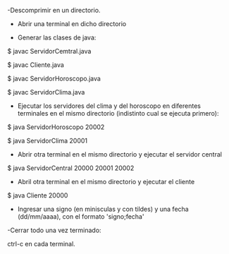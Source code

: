 -Descomprimir en un directorio.

- Abrir una terminal en dicho directorio

- Generar las clases de java:

$ javac ServidorCemtral.java

$ javac Cliente.java

$ javac ServidorHoroscopo.java

$ javac ServidorClima.java

- Ejecutar los servidores del clima y del horoscopo en diferentes terminales en el mismo directorio (indistinto cual se ejecuta primero):


$ java ServidorHoroscopo 20002

$ java ServidorClima 20001



- Abrir otra terminal en el mismo directorio y ejecutar el servidor central

$ java ServidorCentral 20000 20001 20002

- Abril otra terminal en el mismo directorio y ejecutar el cliente

$ java Cliente 20000

- Ingresar una signo (en minisculas y con tildes) y una fecha (dd/mm/aaaa), con el formato 'signo;fecha'

-Cerrar todo una vez terminado:

ctrl-c  en cada terminal.
